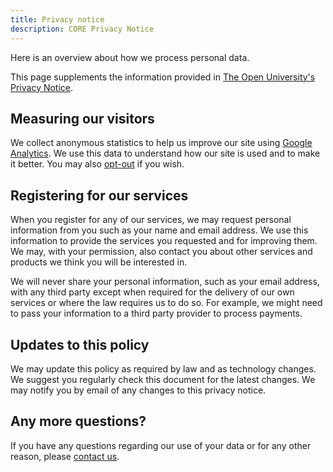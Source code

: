 ```yaml
---
title: Privacy notice
description: CORE Privacy Notice
---
```

Here is an overview about how we process personal data.

This page supplements the information provided in 
[The Open University's Privacy Notice](https://www.open.ac.uk/about/main/strategy-and-policies/policies-and-statements/website-privacy-ou).

## Measuring our visitors

We collect anonymous statistics to help us improve our site using 
[Google Analytics](https://support.google.com/analytics/answer/6004245).
We use this data to understand how our site is used and to make it better. 
You may also [opt-out](https://tools.google.com/dlpage/gaoptout) if you wish.

## Registering for our services

When you register for any of our services, we may request personal information 
from you such as your name and email address. We use this information to 
provide the services you requested and for improving them. We may, with your 
permission, also contact you about other services and products we think you 
will be interested in.

We will never share your personal information, such as your email address, with 
any third party except when required for the delivery of our own services or 
where the law requires us to do so. For example, we might need to pass your 
information to a third party provider to process payments.

## Updates to this policy

We may update this policy as required by law and as technology changes. 
We suggest you regularly check this document for the latest changes. We may 
notify you by email of any changes to this privacy notice.

## Any more questions?

If you have any questions regarding our use of your data or for any other
reason, please [contact us](~contact).